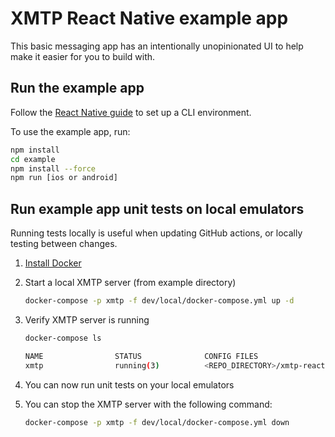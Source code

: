 # XMTP React Native example app

This basic messaging app has an intentionally unopinionated UI to help make it easier for you to build with.

## Run the example app
Follow the [React Native guide](https://reactnative.dev/docs/environment-setup) to set up a CLI environment.

To use the example app, run:

```bash
npm install
cd example
npm install --force
npm run [ios or android]
```

## Run example app unit tests on local emulators
Running tests locally is useful when updating GitHub actions, or locally testing between changes.

1. [Install Docker](https://docs.docker.com/get-docker/)

2. Start a local XMTP server (from example directory)
    ```bash
    docker-compose -p xmtp -f dev/local/docker-compose.yml up -d
    ```
3. Verify XMTP server is running
    ```bash
    docker-compose ls

    NAME                STATUS              CONFIG FILES
    xmtp                running(3)          <REPO_DIRECTORY>/xmtp-react-native/example/dev/local/docker-compose.yml
    ```
4. You can now run unit tests on your local emulators
5. You can stop the XMTP server with the following command:
    ```bash
    docker-compose -p xmtp -f dev/local/docker-compose.yml down
    ```